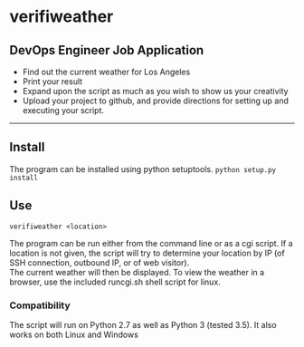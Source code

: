 # verifiweather #

## DevOps Engineer Job Application ##

* Find out the current weather for Los Angeles
* Print your result
* Expand upon the script as much as you wish to show us your creativity
* Upload your project to github, and provide directions for setting up and executing your script.

---
## Install #
The program can be installed using python setuptools.
```python setup.py install```

## Use ##
```verifiweather <location>```

The program can be run either from the command line or as a cgi script.  If a location is not given, the script will
try to determine your location by IP (of SSH connection, outbound IP, or of web visitor).  
The current weather will then be displayed.  To view the weather in a browser, use the included runcgi.sh shell script for linux.

### Compatibility ###
The script will run on Python 2.7 as well as Python 3 (tested 3.5).  It also works on both Linux and Windows

